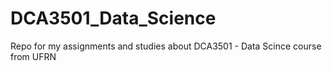 # DCA3501_Data_Science
Repo for my assignments and studies about DCA3501 - Data Scince course from UFRN
